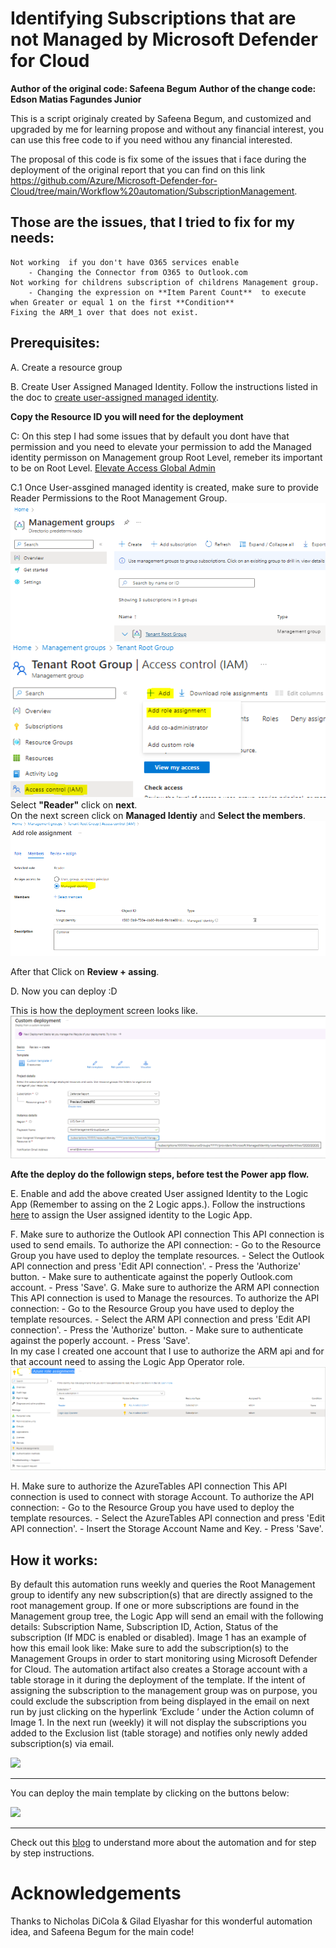 # Identifying Subscriptions that are not Managed by Microsoft Defender for Cloud
**Author of the original code: Safeena Begum**
**Author of the change code: Edson Matias Fagundes Junior**

This is a script originaly created by Safeena Begum, and customized and upgraded by me for learning propose and without any financial interest, you can use this free code to if you need withou any financial interested. 

The proposal of this code is fix some of the issues that i face during the deployment of the original report that you can find on this link https://github.com/Azure/Microsoft-Defender-for-Cloud/tree/main/Workflow%20automation/SubscriptionManagement.

## Those are the issues, that I tried to fix for my needs:
    Not working  if you don't have O365 services enable  
        - Changing the Connector from O365 to Outlook.com
    Not working for childrens subscription of childrens Management group.
        - Changing the expression on **Item Parent Count**  to execute when Greater or equal 1 on the first **Condition** 
    Fixing the ARM_1 over that does not exist. 


## Prerequisites:

A. Create a resource group 

B. Create User Assigned Managed Identity. Follow the instructions listed in the doc to [create user-assigned managed identity](https://docs.microsoft.com/en-us/azure/active-directory/managed-identities-azure-resources/how-to-manage-ua-identity-portal#create-a-user-assigned-managed-identity). 

**Copy the Resource ID you will need for the deployment**

C: On this step I had some issues that by default you dont have that permission and you need to elevate your permission to add the Managed identity permisson on Management group Root Level, remeber its important to be on Root Level. [Elevate Access Global Admin](https://learn.microsoft.com/en-us/azure/role-based-access-control/elevate-access-global-admin)

C.1 Once User-assgined managed identity is created, make sure to provide Reader Permissions to the Root Management Group. 
   ![Alt text](image-4.png)
   ![Alt text](image-6.png)  
   Select **"Reader"** click on **next**.  
   On the next screen click on **Managed Identiy** and **Select the members**.
   ![Alt text](image-7.png)

After that Click on  **Review + assing**.
   
D. Now you can deploy :D

This is how the deployment screen looks like. 
![Alt text](image-1.png)

**Afte the deploy do the followign steps, before test the Power app flow.**

E. Enable and add the above created User assigned Identity to the Logic App (Remember to assing on the 2 Logic apps.).  Follow the instructions [here](https://docs.microsoft.com/en-us/azure/logic-apps/create-managed-service-identity#create-user-assigned-identity-in-the-azure-portal) to assign the User assigned identity to the Logic App. 

F. Make sure to authorize the Outlook API connection
    This API connection is used to send emails. To authorize the API connection:
        - Go to the Resource Group you have used to deploy the template resources.
        - Select the Outlook API connection and press 'Edit API connection'.
        - Press the 'Authorize' button.
        - Make sure to authenticate against the poperly Outlook.com account.
        - Press 'Save'.
G. Make sure to authorize the ARM API connection
    This API connection is used to Manage the resources. To authorize the API connection:
        - Go to the Resource Group you have used to deploy the template resources.
        - Select the ARM API connection and press 'Edit API connection'.
        - Press the 'Authorize' button.
        - Make sure to authenticate against the poperly account.
        - Press 'Save'.  
    In my case I created one account that I use to authorize the ARM api and for that account need to assing the Logic App Operator role.
    ![Alt text](image.png) 

H. Make sure to authorize the AzureTables API connection
    This API connection is used to connect with storage Account. To authorize the API connection:
        - Go to the Resource Group you have used to deploy the template resources.
        - Select the AzureTables API connection and press 'Edit API connection'.
        - Insert the Storage Account Name and Key.
        - Press 'Save'.

## How it works: 
By default this automation runs weekly and queries the Root Management group to identify any new subscription(s) that are directly assigned to the root management group. 
If one or more subscriptions are found in the Management group tree, the Logic App will send an email with the following details: Subscription Name, Subscription ID, Action, Status of the subscription (If MDC is enabled or disabled). Image 1 has an example of how this email look like:
Make sure to add the subscription(s) to the Management Groups in order to start monitoring using Microsoft Defender for Cloud.
The automation artifact also creates a Storage account with a table storage in it during the deployment of the template. If the intent of assigning the subscription to the management group was on purpose, you could exclude the subscription from being displayed in the email on next run by just clicking on the hyperlink ‘Exclude <subscriptionname>’ under the Action column of Image 1. 
In the next run (weekly) it will not display the subscriptions you added to the Exclusion list (table storage) and notifies only newly added subscription(s) via email. 

![](https://github.com/Azure/Azure-Security-Center/blob/master/Workflow%20automation/SubscriptionManagement/Images/ExampleEmailOutput.PNG)
***

You can deploy the main template by clicking on the buttons below:

<a href="https://github.com/N1oks/Azure/blob/main/Azure%20Defender%20Report%20with%20Outlook.com/REPORT_Defender_OUTLOOK.json" target="_blank">
    <img src="https://aka.ms/deploytoazurebutton"/>
</a> 

***
Check out this [blog](https://techcommunity.microsoft.com/t5/azure-security-center/identifying-subscriptions-that-are-not-managed-by-azure-security/ba-p/2111408) to understand more about the automation and for step by step instructions. 

# Acknowledgements
Thanks to Nicholas DiCola & Gilad Elyashar for this wonderful automation idea, and Safeena Begum for the main code! <br>
